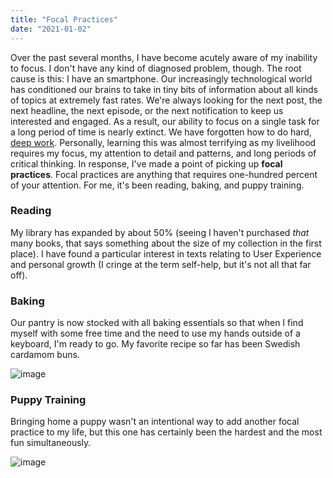 ```yaml
---
title: "Focal Practices"
date: "2021-01-02"
---
```


Over the past several months, I have become acutely aware of my inability to focus. I don't have any kind of diagnosed problem, though. The root cause is this: I have an smartphone. Our increasingly technological world has conditioned our brains to take in tiny bits of information about all kinds of topics at extremely fast rates. We're always looking for the next post, the next headline, the next episode, or the next notification to keep us interested and engaged. As a result, our ability to focus on a single task for a long period of time is nearly extinct. We have forgotten how to do hard, [deep work](https://www.calnewport.com/books/deep-work/). Personally, learning this was almost terrifying as my livelihood requires my focus, my attention to detail and patterns, and long periods of critical thinking. In response, I've made a point of picking up **focal practices**. Focal practices are anything that requires one-hundred percent of your attention. For me, it's been reading, baking, and puppy training.

### Reading

My library has expanded by about 50% (seeing I haven't purchased _that_ many books, that says something about the size of my collection in the first place). I have found a particular interest in texts relating to User Experience and personal growth (I cringe at the term self-help, but it's not all that far off).

### Baking

Our pantry is now stocked with all baking essentials so that when I find myself with some free time and the need to use my hands outside of a keyboard, I'm ready to go. My favorite recipe so far has been Swedish cardamom buns.

![image](/images/focal-practice/cardamom-buns.jpg)

### Puppy Training

Bringing home a puppy wasn't an intentional way to add another focal practice to my life, but this one has certainly been the hardest and the most fun simultaneously.

![image](/images/focal-practice/beckham.jpg)
